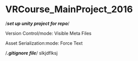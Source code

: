 # VRCourse_MainProject_2016


/***set up unity project for repo***/

Version Control/mode: Visible Meta Files

Asset Serialization:mode: Force Text



/***.gitignore file***/ slkjdflksj

